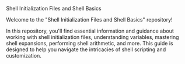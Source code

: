 Shell Initialization Files and Shell Basics

Welcome to the "Shell Initialization Files and Shell Basics" repository!

In this repository, you'll find essential information and guidance about working with shell initialization files, understanding variables, mastering shell expansions, performing shell arithmetic, and more. This guide is designed to help you navigate the intricacies of shell scripting and customization.

